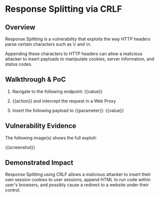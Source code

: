 # Response Splitting via CRLF

## Overview
<!--
**Please replace text in each section below**

Local File Inclusion Report

Resources:

- <https://owasp.org/www-community/vulnerabilities/PHP_File_Inclusion>
- <https://owasp.org/www-project-web-security-testing-guide/latest/4-Web_Application_Security_Testing/07-Input_Validation_Testing/11.1-Testing_for_Local_File_Inclusion>
-->
Response Splitting is a vulnerability that exploits the way HTTP headers parse certain characters such as \r and \n. 

Appending these characters to HTTP headers can allow a malicious attacker to insert payloads to manipulate cookies, server information, and status codes.

## Walkthrough & PoC
<!--
Provide a step-by-step walkthrough on how to access the vulnerable injection point, and how to exploit the vulnerability.
Adding a dot-pointed walkthrough with relevant screenshots will speed triage time and result in faster rewards!

Example:

1. On your browser, browse to the URL `www.inscope.com/../../ect/hostname`
1. You will see the hostname of the server running this website

-->

1. Navigate to the following endpoint: {{value}}

1. {{action}} and intercept the request in a Web Proxy

1. Insert the following payload to {{parameter}}: {{value}}

## Vulnerability Evidence
<!--
Your submission MUST include evidence of the vulnerability and not be theoretical in nature.

For a Local File Inclusion vulnerability, you may take output from files that do not contain sensitive information, some examples would be /etc/hostname, /etc/password, or /etc/issues.
**DO NOT ACCESS PII**
-->

The following image(s) shows the full exploit:

{{screenshot}}

## Demonstrated Impact
<!--
Local File Inclusion vulnerabilities allow an attacker to read any files on the machine hosting the vulnerable service, this can include secrets such as passwords, certificate information, and Personally Identifiable Information (PII).

**DO NOT ACCESS PII**
-->

Response Splitting using CRLF allows a malicious attacker to insert their own session cookies to user sessions, append HTML to run code within user's browsers, and possibly cause a redirect to a website under their control.
